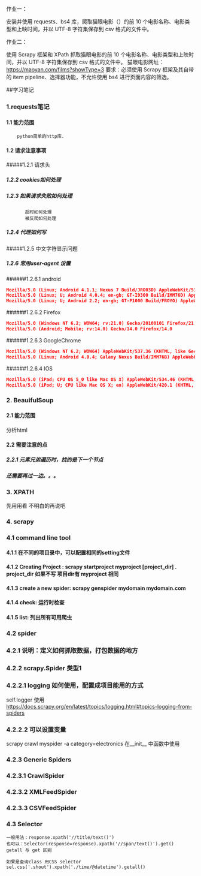 作业一：

安装并使用 requests、bs4 库，爬取猫眼电影（）的前 10 个电影名称、电影类型和上映时间，并以 UTF-8 字符集保存到 csv 格式的文件中。

作业二：

使用 Scrapy 框架和 XPath 抓取猫眼电影的前 10 个电影名称、电影类型和上映时间，并以 UTF-8 字符集保存到 csv 格式的文件中。
猫眼电影网址： https://maoyan.com/films?showType=3
要求：必须使用 Scrapy 框架及其自带的 item pipeline、选择器功能，不允许使用 bs4 进行页面内容的筛选。

##学习笔记
### 1.requests笔记
#### 1.1 能力范围
        python简单的http库.
#### 1.2 请求注意事项
#####1.2.1 请求头
#####     1.2.2 cookies如何处理
#####     1.2.3 如果请求失败如何处理
           超时如何处理
           被反爬如何处理
#####     1.2.4 代理如何写
#####1.2.5 中文字符显示问题
##### 1.2.6 常用user-agent 设置
######1.2.6.1 android 
 ```json
Mozilla/5.0 (Linux; Android 4.1.1; Nexus 7 Build/JRO03D) AppleWebKit/535.19 (KHTML, like Gecko) Chrome/18.0.1025.166 Safari/535.19
Mozilla/5.0 (Linux; U; Android 4.0.4; en-gb; GT-I9300 Build/IMM76D) AppleWebKit/534.30 (KHTML, like Gecko) Version/4.0 Mobile Safari/534.30
Mozilla/5.0 (Linux; U; Android 2.2; en-gb; GT-P1000 Build/FROYO) AppleWebKit/533.1 (KHTML, like Gecko) Version/4.0 Mobile Safari/533.1
```     
######1.2.6.2 Firefox 
 ```json
Mozilla/5.0 (Windows NT 6.2; WOW64; rv:21.0) Gecko/20100101 Firefox/21.0
Mozilla/5.0 (Android; Mobile; rv:14.0) Gecko/14.0 Firefox/14.0
```   

######1.2.6.3 GoogleChrome
 ```json
Mozilla/5.0 (Windows NT 6.2; WOW64) AppleWebKit/537.36 (KHTML, like Gecko) Chrome/27.0.1453.94 Safari/537.36
Mozilla/5.0 (Linux; Android 4.0.4; Galaxy Nexus Build/IMM76B) AppleWebKit/535.19 (KHTML, like Gecko) Chrome/18.0.1025.133 Mobile Safari/535.19
```
######1.2.6.4 IOS
```json
Mozilla/5.0 (iPad; CPU OS 5_0 like Mac OS X) AppleWebKit/534.46 (KHTML, like Gecko) Version/5.1 Mobile/9A334 Safari/7534.48.3
Mozilla/5.0 (iPod; U; CPU like Mac OS X; en) AppleWebKit/420.1 (KHTML, like Gecko) Version/3.0 Mobile/3A101a Safari/419.3
```

### 2. BeauifulSoup
#### 2.1 能力范围
分析html
#### 2.2 需要注意的点
##### 2.2.1 元素兄弟遍历时，找的是下一个节点
##### 还需要再过一边。。。

### 3. XPATH
先用用看 不明白的再说吧

### 4. scrapy
### 4.1 command  line tool
#### 4.1.1 在不同的项目录中，可以配置相同的setting文件
#### 4.1.2 Creating Project :   scrapy startproject myproject [project_dir] . project_dir 如果不写 项目dir有 myproject 相同
#### 4.1.3 create a new spider:  scrapy genspider mydomain mydomain.com
#### 4.1.4 check: 运行时检查
#### 4.1.5 list:  列出所有可用爬虫
### 4.2 spider
### 4.2.1  说明：定义如何抓取数据，打包数据的地方
### 4.2.2 scrapy.Spider 类型1
### 4.2.2.1 logging 如何使用，配置成项目能用的方式 
self.logger 使用 
    https://docs.scrapy.org/en/latest/topics/logging.html#topics-logging-from-spiders
### 4.2.2.2 可以设置变量 
scrapy crawl myspider -a category=electronics 
在__init__ 中函数中使用 
### 4.2.3 Generic Spiders
### 4.2.3.1  CrawlSpider
### 4.2.3.2  XMLFeedSpider
### 4.2.3.3  CSVFeedSpider
### 4.3 Selector
```text
一般用法：response.xpath('//title/text()')
也可以：Selector(response=response).xpath('//span/text()').get()
getall 与 get 区别

如果是查询class 用CSS selector
sel.css('.shout').xpath('./time/@datetime').getall()

```

